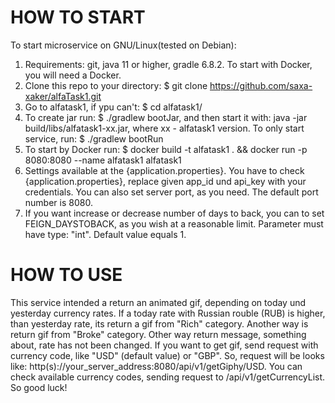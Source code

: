 # HOW TO START
 To start microservice on GNU/Linux(tested on Debian):
1. Requirements: git, java 11 or higher, gradle 6.8.2. To start with Docker, you will need a Docker.
2. Clone this repo to your directory: $ git clone https://github.com/saxa-xaker/alfaTask1.git
3. Go to alfatask1, if ypu can't: $ cd alfatask1/
4. To create jar run: $ ./gradlew bootJar, and then start it with: java -jar build/libs/alfatask1-xx.jar,
      where xx - alfatask1 version.
      To only start service, run: $ ./gradlew bootRun
5. To start by Docker run: $ docker build -t alfatask1 . && docker run -p 8080:8080 --name alfatask1 alfatask1
6. Settings available at the {application.properties}. You have to check {application.properties}, replace
   given app_id und api_key with your credentials. You can also set server port, as you need.
   The default port number is 8080.
7. If you want increase or decrease number of days to back, you can to set FEIGN_DAYSTOBACK,
   as you wish at a reasonable limit.
   Parameter must have type: "int". Default value equals 1.
# HOW TO USE
This service intended a return an animated gif, depending on today und yesterday currency rates.
If a today rate with Russian rouble (RUB) is higher, than yesterday rate, its return a gif from "Rich" category.
Another way is return gif from "Broke" category.
Other way return message, something about, rate has not been changed.
If you want to get gif, send request with currency code, like "USD" (default value) or "GBP".
So, request will be looks like: http(s)://your_server_address:8080/api/v1/getGiphy/USD.
You can check available currency codes, sending request to /api/v1/getCurrencyList.
So good luck!